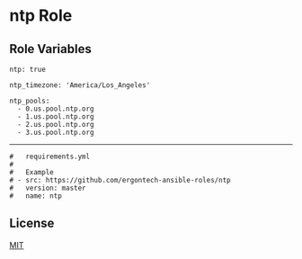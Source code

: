 ntp Role
=========


Role Variables
--------------

```
ntp: true

ntp_timezone: 'America/Los_Angeles'

ntp_pools:
  - 0.us.pool.ntp.org
  - 1.us.pool.ntp.org
  - 2.us.pool.ntp.org
  - 3.us.pool.ntp.org

```

----------------

```
#   requirements.yml
#
#   Example
# - src: https://github.com/ergontech-ansible-roles/ntp
#   version: master
#   name: ntp
```

License
-------

[MIT](LICENSE)